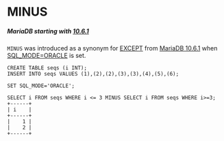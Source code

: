 
# MINUS


##### MariaDB starting with [10.6.1](../../../../../../../release-notes/mariadb-community-server/release-notes-mariadb-10-6-series/mariadb-1061-release-notes.md)
`MINUS` was introduced as a synonym for [EXCEPT](except.md) from [MariaDB 10.6.1](../../../../../../../release-notes/mariadb-community-server/release-notes-mariadb-10-6-series/mariadb-1061-release-notes.md) when [SQL_MODE=ORACLE](../../../../../../../release-notes/mariadb-community-server/compatibility-and-differences/sql_modeoracle.md) is set.


```
CREATE TABLE seqs (i INT);
INSERT INTO seqs VALUES (1),(2),(2),(3),(3),(4),(5),(6);

SET SQL_MODE='ORACLE';

SELECT i FROM seqs WHERE i <= 3 MINUS SELECT i FROM seqs WHERE i>=3;
+------+
| i    |
+------+
|    1 |
|    2 |
+------+
```
